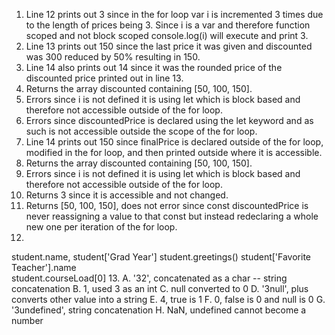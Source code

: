 1. Line 12 prints out 3 since in the for loop var i is incremented 3 times due to the length of prices being 3. Since i is a var and therefore function scoped and not block scoped console.log(i) will execute and print 3.
2. Line 13 prints out 150 since the last price it was given and discounted was 300 reduced by 50% resulting in 150.
3. Line 14 also prints out 14 since it was the rounded price of the discounted price printed out in line 13.
4. Returns the array discounted containing [50, 100, 150].
5. Errors since i is not defined it is using let which is block based and therefore not accessible outside of the for loop.
6. Errors since discountedPrice is declared using the let keyword and as such is not accessible outside the scope of the for loop.
7. Line 14 prints out 150 since finalPrice is declared outside of the for loop, modified in the for loop, and then printed outside where it is accessible.
8. Returns the array discounted containing [50, 100, 150].
9. Errors since i is not defined it is using let which is block based and therefore not accessible outside of the for loop.
10. Returns 3 since it is accessible and not changed.
11. Returns [50, 100, 150], does not error since const discountedPrice is never reassigning a value to that const but instead redeclaring a whole new one per iteration of the for loop.
12. 
student.name,
student['Grad Year']
student.greetings()
student['Favorite Teacher'].name    
student.courseLoad[0]
13. 
A. '32', concatenated as a char -- string concatenation
B. 1, used 3 as an int
C. null converted to 0
D. '3null', plus converts other value into a string
E. 4, true is 1 
F. 0, false is 0 and null is 0
G. '3undefined', string concatenation
H. NaN, undefined cannot become a number